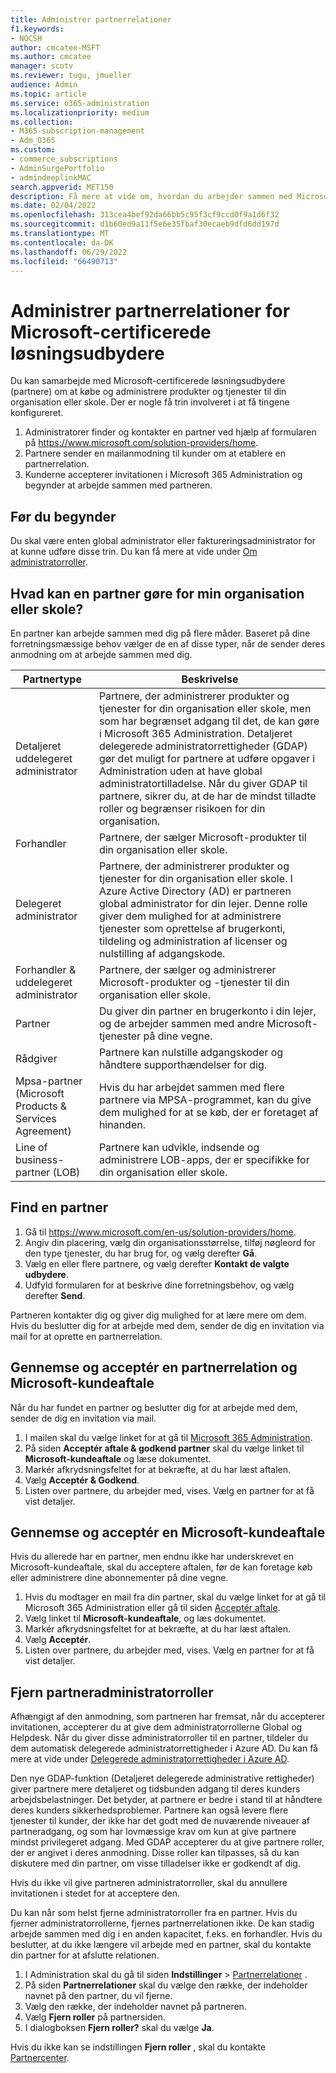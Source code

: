 ```yaml
---
title: Administrer partnerrelationer
f1.keywords:
- NOCSH
author: cmcatee-MSFT
ms.author: cmcatee
manager: scotv
ms.reviewer: tugu, jmueller
audience: Admin
ms.topic: article
ms.service: o365-administration
ms.localizationpriority: medium
ms.collection:
- M365-subscription-management
- Adm_O365
ms.custom:
- commerce_subscriptions
- AdminSurgePortfolio
- admindeeplinkMAC
search.appverid: MET150
description: Få mere at vide om, hvordan du arbejder sammen med Microsoft-certificerede løsningsudbydere (partnere) om at købe og administrere produkter og tjenester for din organisation eller skole.
ms.date: 02/04/2022
ms.openlocfilehash: 313cea4bef92da66bb5c95f3cf9ccd0f9a1d6f32
ms.sourcegitcommit: d1b60ed9a11f5e6e35fbaf30ecaeb9dfd6dd197d
ms.translationtype: MT
ms.contentlocale: da-DK
ms.lasthandoff: 06/29/2022
ms.locfileid: "66490713"
---
```

# <a name="manage-microsoft-certified-solution-provider-partner-relationships"></a>Administrer partnerrelationer for Microsoft-certificerede løsningsudbydere

Du kan samarbejde med Microsoft-certificerede løsningsudbydere (partnere) om at købe og administrere produkter og tjenester til din organisation eller skole. Der er nogle få trin involveret i at få tingene konfigureret.

1. Administratorer finder og kontakter en partner ved hjælp af formularen på <a href="https://www.microsoft.com/solution-providers/home" target="_blank">https://www.microsoft.com/solution-providers/home</a>.
2. Partnere sender en mailanmodning til kunder om at etablere en partnerrelation.
3. Kunderne accepterer invitationen i Microsoft 365 Administration og begynder at arbejde sammen med partneren.

## <a name="before-you-begin"></a>Før du begynder

Du skal være enten global administrator eller faktureringsadministrator for at kunne udføre disse trin. Du kan få mere at vide under [Om administratorroller](../admin/add-users/about-admin-roles.md).

## <a name="what-can-a-partner-do-for-my-organization-or-school"></a>Hvad kan en partner gøre for min organisation eller skole?

En partner kan arbejde sammen med dig på flere måder. Baseret på dine forretningsmæssige behov vælger de en af disse typer, når de sender deres anmodning om at arbejde sammen med dig.

| Partnertype | Beskrivelse |
| ------ | ------------------- |
| Detaljeret uddelegeret administrator | Partnere, der administrerer produkter og tjenester for din organisation eller skole, men som har begrænset adgang til det, de kan gøre i Microsoft 365 Administration. Detaljeret delegerede administratorrettigheder (GDAP) gør det muligt for partnere at udføre opgaver i Administration uden at have global administratortilladelse. Når du giver GDAP til partnere, sikrer du, at de har de mindst tilladte roller og begrænser risikoen for din organisation. |
| Forhandler | Partnere, der sælger Microsoft-produkter til din organisation eller skole. |
| Delegeret administrator | Partnere, der administrerer produkter og tjenester for din organisation eller skole. I Azure Active Directory (AD) er partneren global administrator for din lejer. Denne rolle giver dem mulighed for at administrere tjenester som oprettelse af brugerkonti, tildeling og administration af licenser og nulstilling af adgangskode. |
| Forhandler & uddelegeret administrator | Partnere, der sælger og administrerer Microsoft-produkter og -tjenester til din organisation eller skole. |
| Partner | Du giver din partner en brugerkonto i din lejer, og de arbejder sammen med andre Microsoft-tjenester på dine vegne. |
| Rådgiver | Partnere kan nulstille adgangskoder og håndtere supporthændelser for dig. |
| Mpsa-partner (Microsoft Products & Services Agreement) | Hvis du har arbejdet sammen med flere partnere via MPSA-programmet, kan du give dem mulighed for at se køb, der er foretaget af hinanden. |
| Line of business-partner (LOB) | Partnere kan udvikle, indsende og administrere LOB-apps, der er specifikke for din organisation eller skole. |

## <a name="find-a-partner"></a>Find en partner

1. Gå til <a href="https://www.microsoft.com/en-us/solution-providers/home" target="_blank">https://www.microsoft.com/en-us/solution-providers/home</a>.
2. Angiv din placering, vælg din organisationsstørrelse, tilføj nøgleord for den type tjenester, du har brug for, og vælg derefter **Gå**.
3. Vælg en eller flere partnere, og vælg derefter **Kontakt de valgte udbydere**.
4. Udfyld formularen for at beskrive dine forretningsbehov, og vælg derefter **Send**.

Partneren kontakter dig og giver dig mulighed for at lære mere om dem. Hvis du beslutter dig for at arbejde med dem, sender de dig en invitation via mail for at oprette en partnerrelation.

## <a name="review-and-accept-a-partner-relationship-and-microsoft-customer-agreement"></a>Gennemse og acceptér en partnerrelation og Microsoft-kundeaftale

Når du har fundet en partner og beslutter dig for at arbejde med dem, sender de dig en invitation via mail.

1. I mailen skal du vælge linket for at gå til <a href="https://go.microsoft.com/fwlink/p/?linkid=2024339" target="_blank">Microsoft 365 Administration</a>.
2. På siden **Acceptér aftale & godkend partner** skal du vælge linket til **Microsoft-kundeaftale** og læse dokumentet.
3. Markér afkrydsningsfeltet for at bekræfte, at du har læst aftalen.
4. Vælg **Acceptér & Godkend**.
5. Listen over partnere, du arbejder med, vises. Vælg en partner for at få vist detaljer.

## <a name="review-and-accept-a-microsoft-customer-agreement"></a>Gennemse og acceptér en Microsoft-kundeaftale

Hvis du allerede har en partner, men endnu ikke har underskrevet en Microsoft-kundeaftale, skal du acceptere aftalen, før de kan foretage køb eller administrere dine abonnementer på dine vegne.

1. Hvis du modtager en mail fra din partner, skal du vælge linket for at gå til Microsoft 365 Administration eller gå til siden <a href="https://go.microsoft.com/fwlink/?linkid=2116573" target="_blank">Acceptér aftale</a>.
2. Vælg linket til **Microsoft-kundeaftale**, og læs dokumentet.
3. Markér afkrydsningsfeltet for at bekræfte, at du har læst aftalen.
4. Vælg **Acceptér**.
5. Listen over partnere, du arbejder med, vises. Vælg en partner for at få vist detaljer.

## <a name="remove-partner-admin-roles"></a>Fjern partneradministratorroller

Afhængigt af den anmodning, som partneren har fremsat, når du accepterer invitationen, accepterer du at give dem administratorrollerne Global og Helpdesk. Når du giver disse administratorroller til en partner, tildeler du dem automatisk delegerede administratorrettigheder i Azure AD. Du kan få mere at vide under [Delegerede administratorrettigheder i Azure AD](/partner-center/customers_revoke_admin_privileges#delegated-admin-privileges-in-azure-ad).

Den nye GDAP-funktion (Detaljeret delegerede administrative rettigheder) giver partnere mere detaljeret og tidsbunden adgang til deres kunders arbejdsbelastninger. Det betyder, at partnere er bedre i stand til at håndtere deres kunders sikkerhedsproblemer. Partnere kan også levere flere tjenester til kunder, der ikke har det godt med de nuværende niveauer af partneradgang, og som har lovmæssige krav om kun at give partnere mindst privilegeret adgang. Med GDAP accepterer du at give partnere roller, der er angivet i deres anmodning. Disse roller kan tilpasses, så du kan diskutere med din partner, om visse tilladelser ikke er godkendt af dig.

Hvis du ikke vil give partneren administratorroller, skal du annullere invitationen i stedet for at acceptere den.

Du kan når som helst fjerne administratorroller fra en partner. Hvis du fjerner administratorrollerne, fjernes partnerrelationen ikke. De kan stadig arbejde sammen med dig i en anden kapacitet, f.eks. en forhandler. Hvis du beslutter, at du ikke længere vil arbejde med en partner, skal du kontakte din partner for at afslutte relationen.

1. I Administration skal du gå til siden **Indstillinger** > <a href="https://go.microsoft.com/fwlink/p/?linkid=2074649" target="_blank">Partnerrelationer</a> .
2. På siden **Partnerrelationer** skal du vælge den række, der indeholder navnet på den partner, du vil fjerne.
3. Vælg den række, der indeholder navnet på partneren.
4. Vælg **Fjern roller** på partnersiden.
5. I dialogboksen **Fjern roller?** skal du vælge **Ja**.

Hvis du ikke kan se indstillingen **Fjern roller** , skal du kontakte [Partnercenter](https://partner.microsoft.com/support).
